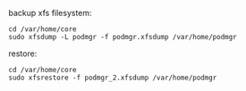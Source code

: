 backup xfs filesystem:
```shell
cd /var/home/core
sudo xfsdump -L podmgr -f podmgr.xfsdump /var/home/podmgr
```

restore:
```
cd /var/home/core
sudo xfsrestore -f podmgr_2.xfsdump /var/home/podmgr
```